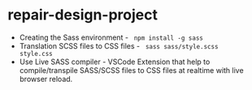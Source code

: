 # repair-design-project

* Creating the Sass environment - <code> npm install -g sass </code>  
* Translation SCSS files to CSS files - <code> sass sass/style.scss style.css</code>   
* Use Live SASS compiler - VSCode Extension that help to compile/transpile SASS/SCSS files to CSS files at realtime with live browser reload.  
 
